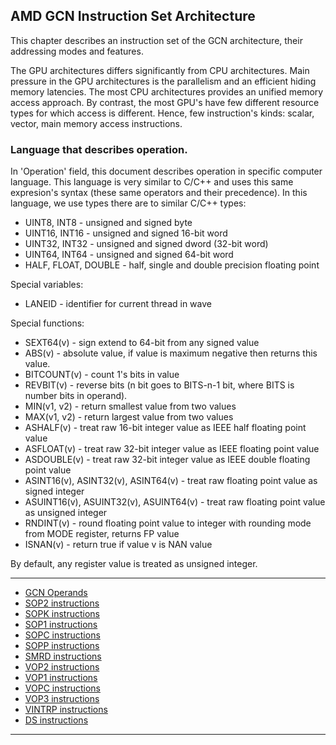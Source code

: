 ## AMD GCN Instruction Set Architecture

This chapter describes an instruction set of the GCN architecture, their addressing modes
and features.

The GPU architectures differs significantly from CPU architectures. Main pressure in the GPU
architectures is the parallelism and an efficient hiding memory latencies.
The most CPU architectures provides an unified memory access approach. By contrast,
the most GPU's have few different resource types for which access is different. Hence,
few instruction's kinds: scalar, vector, main memory access instructions.

### Language that describes operation.

In 'Operation' field, this document describes operation in specific computer language.
This language is very similar to C/C++ and uses this same expresion's syntax
(these same operators and their precedence). In this language, we use types there are
to similar C/C++ types:

* UINT8, INT8 - unsigned and signed byte
* UINT16, INT16 - unsigned and signed 16-bit word
* UINT32, INT32 - unsigned and signed dword (32-bit word)
* UINT64, INT64 - unsigned and signed 64-bit word
* HALF, FLOAT, DOUBLE - half, single and double precision floating point

Special variables:

* LANEID - identifier for current thread in wave

Special functions:

* SEXT64(v) - sign extend to 64-bit from any signed value
* ABS(v) - absolute value, if value is maximum negative then returns this value.
* BITCOUNT(v) - count 1's bits in value
* REVBIT(v) - reverse bits (n bit goes to BITS-n-1 bit,
where BITS is number bits in operand).
* MIN(v1, v2) - return smallest value from two values
* MAX(v1, v2) - return largest value from two values
* ASHALF(v) - treat raw 16-bit integer value as IEEE half floating point value
* ASFLOAT(v) - treat raw 32-bit integer value as IEEE floating point value
* ASDOUBLE(v) - treat raw 32-bit integer value as IEEE double floating point value
* ASINT16(v), ASINT32(v), ASINT64(v) - treat raw floating point value as signed integer
* ASUINT16(v), ASUINT32(v), ASUINT64(v) - treat raw floating point value as unsigned integer
* RNDINT(v) - round floating point value to integer with rounding mode from MODE register,
    returns FP value
* ISNAN(v) - return true if value v is NAN value

By default, any register value is treated as unsigned integer.

---

* [GCN Operands](GcnOperands)
* [SOP2 instructions](GcnInstrsSop2)
* [SOPK instructions](GcnInstrsSopk)
* [SOP1 instructions](GcnInstrsSop1)
* [SOPC instructions](GcnInstrsSopc)
* [SOPP instructions](GcnInstrsSopp)
* [SMRD instructions](GcnInstrsSmrd)
* [VOP2 instructions](GcnInstrsVop2)
* [VOP1 instructions](GcnInstrsVop1)
* [VOPC instructions](GcnInstrsVopc)
* [VOP3 instructions](GcnInstrsVop3)
* [VINTRP instructions](GcnInstrsVintrp)
* [DS instructions](GcnInstrsDs)

---